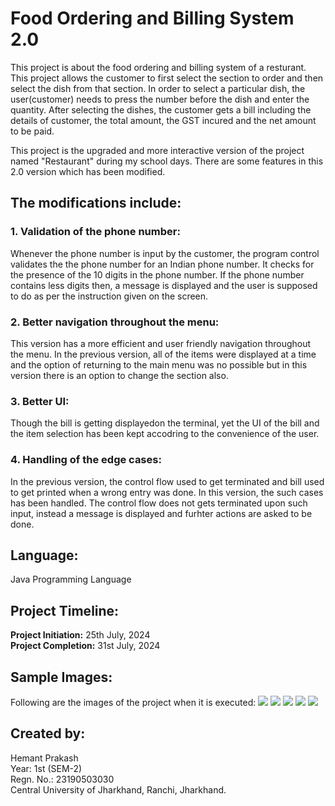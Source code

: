 # Food Ordering and Billing System 2.0
This project is about the food ordering and billing system of a resturant. This project allows the customer to first select the section to order and then select the dish from that section. In order to select a particular dish, the user(customer) needs to press the number before the dish and enter the quantity. After selecting the dishes, the customer gets a bill including the details of customer, the total amount, the GST incured and the net amount to be paid.

This project is the upgraded and more interactive version of the project named "Restaurant" during my school days. There are some features in this 2.0 version which has been modified.

  ## The modifications include:
  ### 1. Validation of the phone number:
  Whenever the phone number is input by the customer, the program control validates the the phone number for an Indian phone number. It checks for the presence of the 10 digits in
     the phone number. If the phone number contains less digits then, a message is displayed and the user is supposed to do as per the instruction given on the screen.
   ### 2. Better navigation throughout the menu: 
  This version has a more efficient and user friendly navigation throughout the menu. In the previous version, all of the items were displayed at a time and the option of returning to the main menu was no possible  but in this version there is an option to change the section also.
   ### 3. Better UI: 
   Though the bill is getting displayedon the terminal, yet the UI of the bill and the item selection has been kept accodring to the convenience of the user.
  ### 4. Handling of the edge cases: 
  In the previous version, the control flow used to get terminated and bill used to get printed when a wrong entry was done. In this version, the such cases has been handled. The control flow does not gets terminated upon such input, instead a message is displayed and furhter actions are asked to be done.

## Language: 
  Java Programming Language

## Project Timeline:
   <b>Project Initiation:</b> 25th July, 2024
   <br> <b>Project Completion:</b> 31st July, 2024

## Sample Images:
   Following are the images of the project when it is executed: 
   <img src="https://github.com/hemantprakash2005/Food_Ordering_and_Billing_System_2.0/blob/main/Sample_Images/Screenshot%20(11).png">
   <img src="https://github.com/hemantprakash2005/Food_Ordering_and_Billing_System_2.0/blob/main/Sample_Images/Screenshot%20(12).png">
   <img src="https://github.com/hemantprakash2005/Food_Ordering_and_Billing_System_2.0/blob/main/Sample_Images/Screenshot%20(13).png">
   <img src="https://github.com/hemantprakash2005/Food_Ordering_and_Billing_System_2.0/blob/main/Sample_Images/Screenshot%20(14).png">
   <img src="https://github.com/hemantprakash2005/Food_Ordering_and_Billing_System_2.0/blob/main/Sample_Images/ss%2015%20modified.jpg">

## Created by:
  Hemant Prakash
  <br>Year: 1st (SEM-2)
  <br>Regn. No.: 23190503030
  <br>Central University of Jharkhand, Ranchi, Jharkhand.
